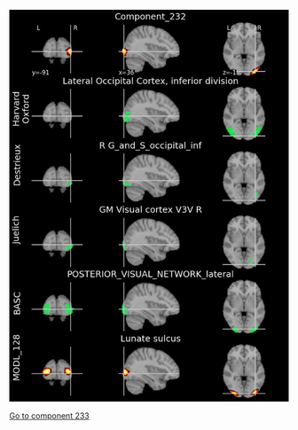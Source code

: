 


![232](preliminary/232.jpg "Component 232")

[Go to component 233](https://parietal-inria.github.io/MODL_atlas/512/233 "Component 233")